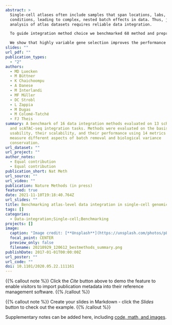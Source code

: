 ```yaml
---
abstract: >
  Single-cell atlases often include samples that span locations, labs, and
  conditions, leading to complex, nested batch effects in data. Thus, joint
  analysis of atlas datasets requires reliable data integration.

  To guide integration method choice we benchmarked 68 method and preprocessing combinations on 85 batches of gene expression, chromatin accessibility, and simulation data from 23 publications, altogether representing >1.2 million cells distributed in 13 atlas-level integration tasks. We evaluated methods according to scalability, usability, and their ability to remove batch effects while retaining biological variation using 14 evaluation metrics.

  We show that highly variable gene selection improves the performance of data integration methods, whereas scaling pushes methods to prioritize batch removal over conservation of biological variation. Overall, scANVI, Scanorama, scVI and scGen perform well, particularly on complex integration tasks, while scATAC-seq integration performance is strongly affected by choice of feature space. Our freely available Python module and benchmarking pipeline can identify optimal data integration methods for new data, benchmark new methods, and improve method development. 
slides: ""
url_pdf: ""
publication_types:
  - "2"
authors:
  - MD Luecken
  - M Büttner
  - K Chaichoompu
  - A Danese
  - M Interlandi
  - MF Müller
  - DC Strobl
  - L Zappia
  - M Dugas
  - M Colomé-Tatché
  - FJ Theis
summary: A benchmark of 16 data integration methods evaluated on 13 scRNA-seq
  and scATAC-seq integration tasks. Methods were evaluated on the basis of their
  usability, their scalability, and their performance using 14 metrics that
  measure different aspects of batch removal and biological variance
  conservation.
url_dataset: ""
url_project: ""
author_notes:
  - Equal contribution
  - Equal contribution
publication_short: Nat Meth
url_source: ""
url_video: ""
publication: Nature Methods (in press)
featured: true
date: 2021-11-10T19:18:40.764Z
url_slides: ""
title: Benchmarking atlas-level data integration in single-cell genomics
tags: []
categories:
  - Data-integration;Single-cell;Benchmarking
projects: []
image:
  caption: "Image credit: [**Unsplash**](https://unsplash.com/photos/pLCdAaMFLTE)"
  focal_point: CENTER
  preview_only: false
  filename: 20210929_120612_bestmethods_summary.png
publishDate: 2017-01-01T00:00:00Z
url_poster: ""
url_code: ""
doi: 10.1101/2020.05.22.111161
---
```


{{% callout note %}}
Click the *Cite* button above to demo the feature to enable visitors to import publication metadata into their reference management software.
{{% /callout %}}

{{% callout note %}}
Create your slides in Markdown - click the *Slides* button to check out the example.
{{% /callout %}}

Supplementary notes can be added here, including [code, math, and images](https://wowchemy.com/docs/writing-markdown-latex/).

